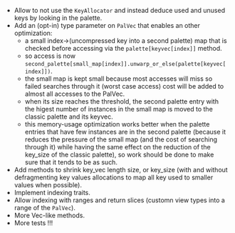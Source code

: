 - Allow to not use the `KeyAllocator` and instead deduce used and unused keys by looking in the palette.
- Add an (opt-in) type parameter on `PalVec` that enables an other optimization:
  - a small index->(uncompressed key into a second palette) map that is checked before accessing via the `palette[keyvec[index]]` method.
  - so access is now `second_palette[small_map[index]].unwarp_or_else(palette[keyvec[index]])`.
  - the small map is kept small because most accesses will miss so failed searches through it (worst case access) cost will be added to almost all accesses to the PalVec.
  - when its size reaches the threshold, the second palette entry with the higest number of instances in the small map is moved to the classic palette and its keyvec.
  - this memory-usage optimization works better when the palette entries that have few instances are in the second palette (because it reduces the pressure of the small map (and the cost of searching through it) while having the same effect on the reduction of the key_size of the classic palette), so work should be done to make sure that it tends to be as such.
- Add methods to shrink key_vec length size, or key_size (with and without defragmenting key values allocations to map all key used to smaller values when possible).
- Implement indexing traits.
- Allow indexing with ranges and return slices (customn view types into a range of the `PalVec`).
- More Vec-like methods.
- More tests !!!
